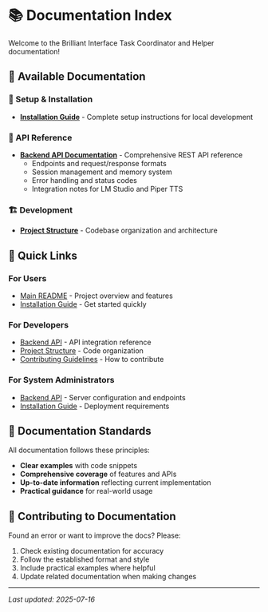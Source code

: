 # 📚 Documentation Index

Welcome to the Brilliant Interface Task Coordinator and Helper documentation!

## 📖 **Available Documentation**

### **🚀 Setup & Installation**
- **[Installation Guide](setup/INSTALLATION.md)** - Complete setup instructions for local development

### **📡 API Reference**
- **[Backend API Documentation](api/BACKEND_API.md)** - Comprehensive REST API reference
  - Endpoints and request/response formats
  - Session management and memory system
  - Error handling and status codes
  - Integration notes for LM Studio and Piper TTS

### **🏗️ Development**
- **[Project Structure](development/PROJECT_STRUCTURE.md)** - Codebase organization and architecture

## 🎯 **Quick Links**

### **For Users**
- [Main README](../README.md) - Project overview and features
- [Installation Guide](setup/INSTALLATION.md) - Get started quickly

### **For Developers**
- [Backend API](api/BACKEND_API.md) - API integration reference
- [Project Structure](development/PROJECT_STRUCTURE.md) - Code organization
- [Contributing Guidelines](../README.md#-contributing) - How to contribute

### **For System Administrators**
- [Backend API](api/BACKEND_API.md) - Server configuration and endpoints
- [Installation Guide](setup/INSTALLATION.md) - Deployment requirements

## 📝 **Documentation Standards**

All documentation follows these principles:
- **Clear examples** with code snippets
- **Comprehensive coverage** of features and APIs
- **Up-to-date information** reflecting current implementation
- **Practical guidance** for real-world usage

## 🤝 **Contributing to Documentation**

Found an error or want to improve the docs? Please:
1. Check existing documentation for accuracy
2. Follow the established format and style
3. Include practical examples where helpful
4. Update related documentation when making changes

---

*Last updated: 2025-07-16*
